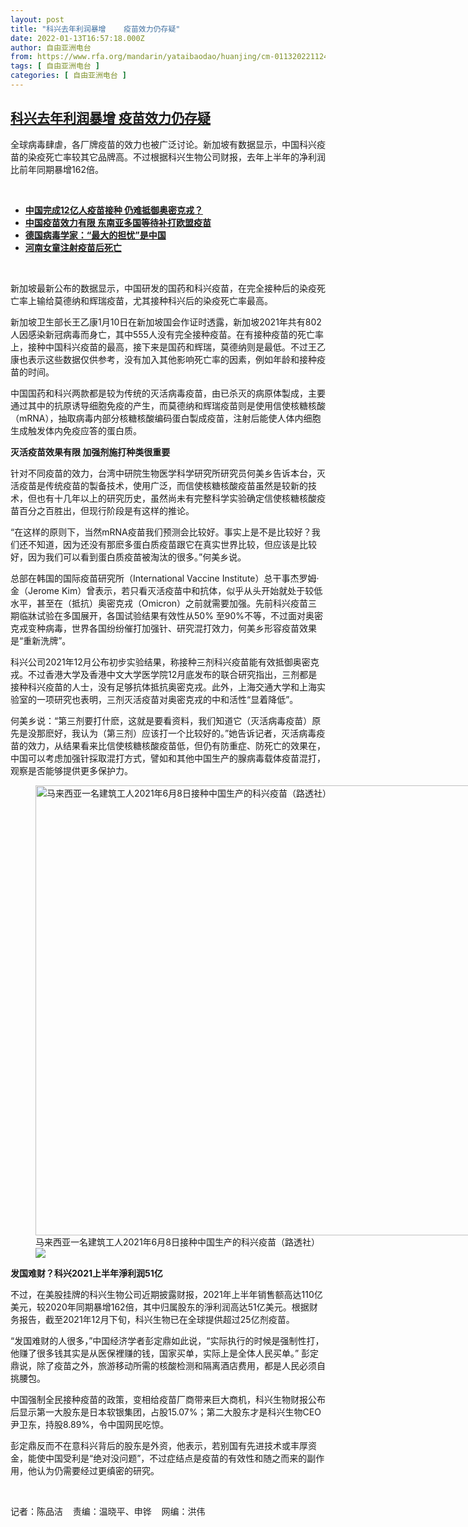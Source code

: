 ```yaml
---
layout: post
title: "科兴去年利润暴增    疫苗效力仍存疑"
date: 2022-01-13T16:57:18.000Z
author: 自由亚洲电台
from: https://www.rfa.org/mandarin/yataibaodao/huanjing/cm-01132022112453.html
tags: [ 自由亚洲电台 ]
categories: [ 自由亚洲电台 ]
---
```

<!--1642093038000-->
[科兴去年利润暴增    疫苗效力仍存疑](https://www.rfa.org/mandarin/yataibaodao/huanjing/cm-01132022112453.html)
------

<div>
<p></p><p>全球病毒肆虐，各厂牌疫苗的效力也被广泛讨论。新加坡有数据显示，中国科兴疫苗的染疫死亡率较其它品牌高。不过根据科兴生物公司财报，去年上半年的净利润比<span><span>前年</span></span>同期暴增162倍。</p><p><br/></p><ul><li><a href="https://www.rfa.org/mandarin/Xinwen/10-12262021145347.html"><strong>中国完成12亿人疫苗接种 仍难抵御奥密克戎？</strong></a></li><li><strong><a href="https://www.rfa.org/mandarin/yataibaodao/huanjing/hx-07122021074850.html">中国疫苗效力有限 东南亚多国等待补打欧盟疫苗</a></strong></li><li><strong><a href="https://www.rfa.org/mandarin/Xinwen/4-12252021103045.html">德国病毒学家：“最大的担忧”是中国</a></strong></li><li><strong><a href="https://www.rfa.org/mandarin/yataibaodao/renquanfazhi/gf-10182021085404.html">河南女童注射疫苗后死亡</a></strong></li></ul><p><br/></p><p>新加坡最新公布的数据显示，中国研发的国药和科兴疫苗，在完全接种后的染疫死亡率上输给莫德纳和辉瑞疫苗，尤其接种科兴后的染疫死亡率最高。</p><p>新加坡卫生部长王乙康1月10日在新加坡国会作证时透露，新加坡2021年共有802人因感染新冠病毒而身亡，其中555人没有完全接种疫苗。在有接种疫苗的死亡率上，接种中国科兴疫苗的最高，接下来是国药和辉瑞，莫德纳则是最低。不过王乙康也表示这些数据仅供参考，没有加入其他影响死亡率的因素，例如年龄和接种疫苗的时间。</p><p>中国国药和科兴两款都是较为传统的灭活病毒疫苗，由已杀灭的病原体製成，主要通过其中的抗原诱导细胞免疫的产生，而莫德纳和辉瑞疫苗则是使用信使核糖核酸（mRNA），抽取病毒内部分核糖核酸编码蛋白製成疫苗，注射后<span>能使人体内细胞生成</span>触发体内免疫应答的蛋白质。</p><p><strong>灭活疫苗效果有限 加强剂施打种类很重要</strong></p><p>针对不同疫苗的效力，台湾中研院生物医学科学研究所研究员何美乡告诉本台，灭活疫苗是传统疫苗的製备技术，使用广泛，而信使核糖核酸疫苗虽然是较新的技术，但也有十几年以上的研究历史，虽然尚未有完整科学实验确定信使核糖核酸疫苗百分之百胜出，但现行阶段<span>是有这样的</span>推论。</p><p>“在这样的原则下，当然mRNA疫苗我们预测会比较好。事实上是不是比较好？我们还不知道，因为还没有那麽多蛋白质疫苗跟它在真实世界比较，但应该是比较好，因为我们可以看到蛋白质疫苗被淘汰的很多。”何美乡说。</p><p>总部在韩国的国际疫苗研究所（International Vaccine Institute）总干事杰罗姆·金（Jerome Kim）曾表示，若只看灭活疫苗中和抗体，似乎从头开始就处于较低水平，甚至在（抵抗）奥密克戎（Omicron）之前就需要加强。先前科兴疫苗三期临牀试验在多国展开，各国试验结果有效性从50% 至90%不等，不过面对奥密克戎变种病毒，世界各国纷纷催打加强针、研究混打效力，何美乡形容疫苗效果是“重新洗牌”。</p><p>科兴公司2021年12月公布初步实验结果，称接种三剂科兴疫苗能有效抵御奥密克戎。不过香港大学及<span>香港</span>中文大学医学院12月底发布的联合研究指出，三剂都是接种科兴疫苗的人士，没有足够抗体抵抗奥密克戎。此外，上海交通大学和上海实验室的一项研究也表明，三剂灭活疫苗对奥密克戎的中和活性“显着降低”。</p><p>何美乡说：“第三剂要打什麽，这就是要看资料，我们知道它（灭活病毒疫苗）原先是没那麽好，我认为（第三剂）应该打一个比较好的。”她告诉记者，灭活病毒疫苗的效力，从结果看来比信使核糖核酸疫苗低，但仍有防重症、防死亡的效果在，中国可以考虑加强针採取混打方式，譬如和其他中国生产的腺病毒载体疫苗混打，观察是否能够提供更多保护力。</p><p><figure class="image-richtext image-inline captioned" style="width:1280px;"><img alt="马来西亚一名建筑工人2021年6月8日接种中国生产的科兴疫苗（路透社）" height="720" src="https://www.rfa.org/mandarin/yataibaodao/huanjing/cm-01132022112453.html/cm0113b.jpg/@@images/3a583e55-3fba-40d2-afd4-54909be0d264.jpeg" title="cm0113b.jpg" width="1280"/><figcaption class="image-caption">马来西亚一名建筑工人2021年6月8日接种中国生产的科兴疫苗（路透社）</figcaption><small></small><div id="zoomattribute"><a data-caption="马来西亚一名建筑工人2021年6月8日接种中国生产的科兴疫苗（路透社）" data-fancybox="" href="https://www.rfa.org/mandarin/yataibaodao/huanjing/cm-01132022112453.html/cm0113b.jpg" id="single_image" title="马来西亚一名建筑工人2021年6月8日接种中国生产的科兴疫苗（路透社）"><img src="/++plone++rfa-resources/img/icon-zoom.png"/></a></div></figure></p><p><strong>发国难财？科兴2021上半年淨利润51亿</strong></p><p>不过，在美股挂牌的科兴生物公司近期披露财报，2021年上半年销售额高达110亿美元，较2020年同期暴增162倍，其中归属股东的淨利润高达51亿美元。根据财务报告，截至2021年12月下旬，科兴生物已在全球提供超过25亿剂疫苗。</p><p>“发国难财的人很多，”中国经济学者彭定鼎如此说，“实际执行的时候是强制性打，他赚了很多钱其实是从医保裡赚的钱，国家买单，实际上是全体人民买单。” 彭定鼎说，除了疫苗之外，旅游移动所需的核酸检测和隔离酒店费用，都是人民必须自挑腰包。</p><p>中国强制全民接种疫苗的政策，变相给疫苗厂商带来巨大商机，科兴生物财报公布后显示第一大股东是日本软银集团，占股15.07%；第二大股东才是科兴生物CEO尹卫东，持股8.89%，令中国网民吃惊。</p><p>彭定鼎反而不在意科兴背后的股东是外资，他表示，若别国有先进技术或丰厚资金，能使中国受利是“绝对没问题”，不过症结点是疫苗的有效性和随之而来的副作用，他认为仍需要经过更缜密的研究。</p><p><br/></p><p>记者：陈品洁    责编：温晓平、申铧    网编：洪伟</p>
</div>
